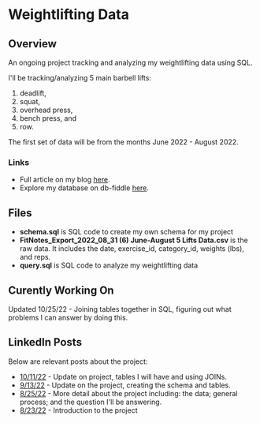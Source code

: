 # Weightlifting Data
## Overview
An ongoing project tracking and analyzing my weightlifting data using SQL. 

I'll be tracking/analyzing 5 main barbell lifts: 
1. deadlift, 
2. squat, 
3. overhead press,
4. bench press, and
5. row. 

The first set of data will be from the months June 2022 - August 2022. 

### Links
* Full article on my blog [here](https://www.kellyjadams.com/post/weightlifting-project). 
* Explore my database on db-fiddle [here](https://www.db-fiddle.com/f/vSuQMqMWAtkJELP2gmPZNM/10).

## Files
* **schema.sql** is SQL code to create my own schema for my project
* **FitNotes_Export_2022_08_31 (6) June-August 5 Lifts Data.csv** is the raw data. It includes the date, exercise_id, category_id, weights (lbs), and reps.
* **query.sql** is SQL code to analyze my weightlifting data

## Curently Working On
Updated 10/25/22 - Joining tables together in SQL, figuring out what problems I can answer by doing this. 

## LinkedIn Posts
Below are relevant posts about the project:
* [10/11/22](https://www.linkedin.com/posts/kellyjianadams_linkedinhardmode-dataanalytics-sql-activity-6985673150244016128-4LFr?utm_source=share&utm_medium=member_desktop) - Update on project, tables I will have and using JOINs. 
* [9/13/22](https://www.linkedin.com/posts/kellyjianadams_linkedinhardmode-dataanalytics-portfolioproject-activity-6975535427982123009-N1LJ?utm_source=share&utm_medium=member_desktop) - Update on the project, creating the schema and tables. 
* [8/25/22](https://www.linkedin.com/posts/kellyjianadams_linkedinhardmode-dataanalytics-personalproject-activity-6968651916721418241-mivC?utm_source=share&utm_medium=member_desktop) - More detail about the project including: the data; general process; and the question I'll be answering. 
* [8/23/22](https://www.linkedin.com/posts/kellyjianadams_linkedinhardmode-dataanalytics-personalproject-activity-6967908708555128832-lyLR?utm_source=share&utm_medium=member_desktop) - Introduction to the project
